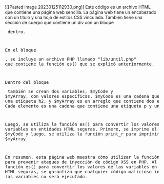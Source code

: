 ![[Pasted image 20230125112930.png]]
Este código es un archivo HTML que contiene una página web sencilla. La página web tiene un encabezado con un título y una hoja de estilos CSS vinculada. También tiene una sección de cuerpo que contiene un div con un bloque <pre> dentro.

En el bloque <pre>, se incluye un archivo PHP llamado "lib/until.php" que contiene la función es() que se explicó anteriormente.

Dentro del bloque <pre> también se crean dos variables, $myCode y $myArray, con valores específicos. $myCode es una cadena que contiene una etiqueta h2, y $myArray es un arreglo que contiene dos elementos. Cada elemento es una cadena que contiene una etiqueta p y un script.

Luego, se utiliza la función es() para convertir los valores de estas variables en entidades HTML seguras. Primero, se imprime el valor de $myCode y luego, se utiliza la función print_r para imprimir el valor de $myArray.

En resumen, esta página web muestra cómo utilizar la función es() para prevenir ataques de inyección de código XSS en PHP. Al utilizar la función es() para convertir los valores de las variables en entidades HTML seguras, se garantiza que cualquier código malicioso incluido en las variables no será ejecutado.